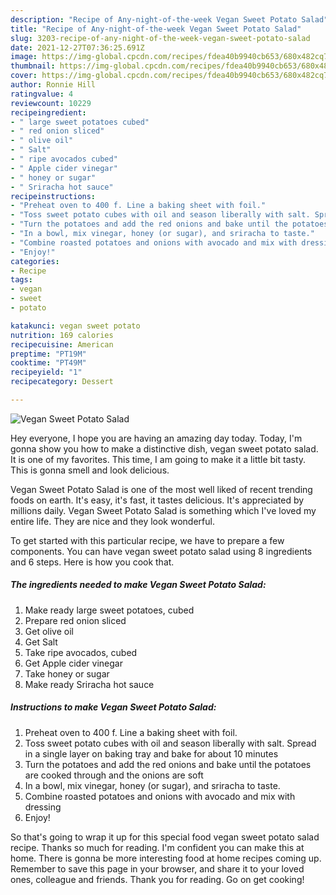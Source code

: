```yaml
---
description: "Recipe of Any-night-of-the-week Vegan Sweet Potato Salad"
title: "Recipe of Any-night-of-the-week Vegan Sweet Potato Salad"
slug: 3203-recipe-of-any-night-of-the-week-vegan-sweet-potato-salad
date: 2021-12-27T07:36:25.691Z
image: https://img-global.cpcdn.com/recipes/fdea40b9940cb653/680x482cq70/vegan-sweet-potato-salad-recipe-main-photo.jpg
thumbnail: https://img-global.cpcdn.com/recipes/fdea40b9940cb653/680x482cq70/vegan-sweet-potato-salad-recipe-main-photo.jpg
cover: https://img-global.cpcdn.com/recipes/fdea40b9940cb653/680x482cq70/vegan-sweet-potato-salad-recipe-main-photo.jpg
author: Ronnie Hill
ratingvalue: 4
reviewcount: 10229
recipeingredient:
- " large sweet potatoes cubed"
- " red onion sliced"
- " olive oil"
- " Salt"
- " ripe avocados cubed"
- " Apple cider vinegar"
- " honey or sugar"
- " Sriracha hot sauce"
recipeinstructions:
- "Preheat oven to 400 f. Line a baking sheet with foil."
- "Toss sweet potato cubes with oil and season liberally with salt. Spread in a single layer on baking tray and bake for about 10 minutes"
- "Turn the potatoes and add the red onions and bake until the potatoes are cooked through and the onions are soft"
- "In a bowl, mix vinegar, honey (or sugar), and sriracha to taste."
- "Combine roasted potatoes and onions with avocado and mix with dressing"
- "Enjoy!"
categories:
- Recipe
tags:
- vegan
- sweet
- potato

katakunci: vegan sweet potato 
nutrition: 169 calories
recipecuisine: American
preptime: "PT19M"
cooktime: "PT49M"
recipeyield: "1"
recipecategory: Dessert

---
```



![Vegan Sweet Potato Salad](https://img-global.cpcdn.com/recipes/fdea40b9940cb653/680x482cq70/vegan-sweet-potato-salad-recipe-main-photo.jpg)

Hey everyone, I hope you are having an amazing day today. Today, I'm gonna show you how to make a distinctive dish, vegan sweet potato salad. It is one of my favorites. This time, I am going to make it a little bit tasty. This is gonna smell and look delicious.

Vegan Sweet Potato Salad is one of the most well liked of recent trending foods on earth. It's easy, it's fast, it tastes delicious. It's appreciated by millions daily. Vegan Sweet Potato Salad is something which I've loved my entire life. They are nice and they look wonderful.




To get started with this particular recipe, we have to prepare a few components. You can have vegan sweet potato salad using 8 ingredients and 6 steps. Here is how you cook that.

<!--inarticleads1-->

##### The ingredients needed to make Vegan Sweet Potato Salad:

1. Make ready  large sweet potatoes, cubed
1. Prepare  red onion sliced
1. Get  olive oil
1. Get  Salt
1. Take  ripe avocados, cubed
1. Get  Apple cider vinegar
1. Take  honey or sugar
1. Make ready  Sriracha hot sauce




<!--inarticleads2-->

##### Instructions to make Vegan Sweet Potato Salad:

1. Preheat oven to 400 f. Line a baking sheet with foil.
1. Toss sweet potato cubes with oil and season liberally with salt. Spread in a single layer on baking tray and bake for about 10 minutes
1. Turn the potatoes and add the red onions and bake until the potatoes are cooked through and the onions are soft
1. In a bowl, mix vinegar, honey (or sugar), and sriracha to taste.
1. Combine roasted potatoes and onions with avocado and mix with dressing
1. Enjoy!




So that's going to wrap it up for this special food vegan sweet potato salad recipe. Thanks so much for reading. I'm confident you can make this at home. There is gonna be more interesting food at home recipes coming up. Remember to save this page in your browser, and share it to your loved ones, colleague and friends. Thank you for reading. Go on get cooking!
